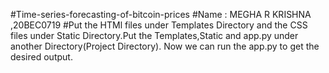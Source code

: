 #Time-series-forecasting-of-bitcoin-prices 
#Name : MEGHA R KRISHNA ,20BEC0719
#Put the HTMl files under Templates Directory and the CSS files under Static Directory.Put the Templates,Static and app.py under another Directory(Project Directory). Now we can run the app.py to get the desired output.

